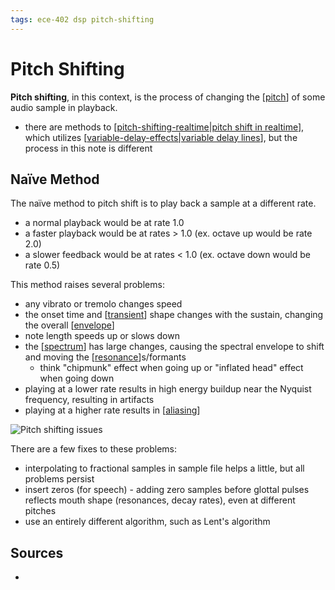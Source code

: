 ```yaml
---
tags: ece-402 dsp pitch-shifting
---
```


# Pitch Shifting

**Pitch shifting**, in this context, is the process of changing the [[pitch]] of some audio sample in playback.

- there are methods to [[pitch-shifting-realtime|pitch shift in realtime]], which utilizes [[variable-delay-effects|variable delay lines]], but the process in this note is different

## Naïve Method

The naïve method to pitch shift is to play back a sample at a different rate.

- a normal playback would be at rate 1.0
- a faster playback would be at rates > 1.0 (ex. octave up would be rate 2.0)
- a slower feedback would be at rates < 1.0 (ex. octave down would be rate 0.5)

This method raises several problems:

- any vibrato or tremolo changes speed
- the onset time and [[transient]] shape changes with the sustain, changing the overall [[envelope]]
- note length speeds up or slows down
- the [[spectrum]] has large changes, causing the spectral envelope to shift and moving the [[resonance]]s/formants
  - think "chipmunk" effect when going up or "inflated head" effect when going down
- playing at a lower rate results in high energy buildup near the Nyquist frequency, resulting in artifacts
- playing at a higher rate results in [[aliasing]]

![Pitch shifting issues](/attachments/pitch-shifting-issues.png)

There are a few fixes to these problems:

- interpolating to fractional samples in sample file helps a little, but all problems persist
- insert zeros (for speech) - adding zero samples before glottal pulses reflects mouth shape (resonances, decay rates), even at different pitches
- use an entirely different algorithm, such as Lent's algorithm

## Sources

-

[//begin]: # "Autogenerated link references for markdown compatibility"
[pitch]: pitch "Pitch"
[pitch-shifting-realtime|pitch shift in realtime]: pitch-shifting-realtime "Pitch-Shifting/Harmonization"
[variable-delay-effects|variable delay lines]: variable-delay-effects "Variable Delay Effects"
[transient]: transient "Transient"
[envelope]: envelope "Envelope"
[spectrum]: spectrum "Spectrum"
[resonance]: resonance "Resonance"
[aliasing]: aliasing "Aliasing"
[//end]: # "Autogenerated link references"
